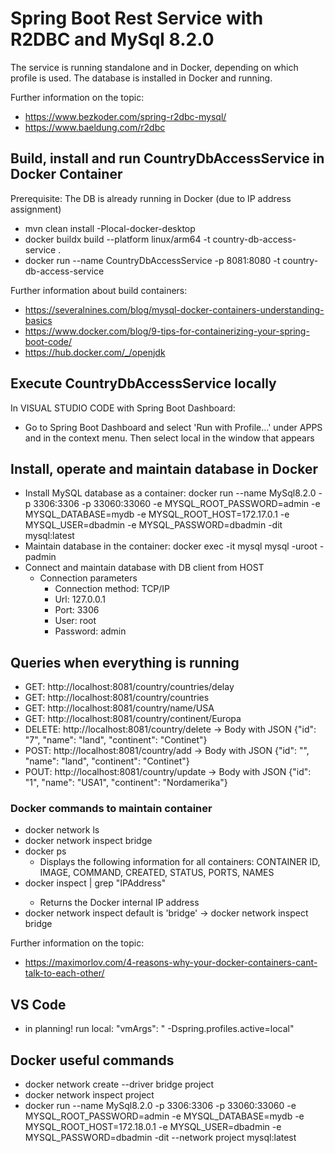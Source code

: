 # Spring Boot Rest Service with R2DBC and MySql 8.2.0

The service is running standalone and in Docker, depending on which profile is used. The database is installed in Docker and running.

Further information on the topic:

- https://www.bezkoder.com/spring-r2dbc-mysql/
- https://www.baeldung.com/r2dbc

## Build, install and run CountryDbAccessService in Docker Container

Prerequisite: The DB is already running in Docker (due to IP address assignment)

- mvn clean install -Plocal-docker-desktop
- docker buildx build --platform linux/arm64 -t country-db-access-service .
- docker run --name CountryDbAccessService -p 8081:8080 -t country-db-access-service

Further information about build containers:

- https://severalnines.com/blog/mysql-docker-containers-understanding-basics
- https://www.docker.com/blog/9-tips-for-containerizing-your-spring-boot-code/
- https://hub.docker.com/_/openjdk

## Execute CountryDbAccessService locally

In VISUAL STUDIO CODE with Spring Boot Dashboard:

- Go to Spring Boot Dashboard and select 'Run with Profile...' under APPS and in the context menu. Then select local in the window that appears

## Install, operate and maintain database in Docker

- Install MySQL database as a container:
  docker run --name MySql8.2.0 -p 3306:3306 -p 33060:33060 -e MYSQL_ROOT_PASSWORD=admin -e MYSQL_DATABASE=mydb -e MYSQL_ROOT_HOST=172.17.0.1 -e MYSQL_USER=dbadmin -e MYSQL_PASSWORD=dbadmin -dit mysql:latest
- Maintain database in the container:
  docker exec -it mysql mysql -uroot -padmin
- Connect and maintain database with DB client from HOST
  - Connection parameters
    - Connection method: TCP/IP
    - Url: 127.0.0.1
    - Port: 3306
    - User: root
    - Password: admin

## Queries when everything is running

- GET: http://localhost:8081/country/countries/delay
- GET: http://localhost:8081/country/countries
- GET: http://localhost:8081/country/name/USA
- GET: http://localhost:8081/country/continent/Europa
- DELETE: http://localhost:8081/country/delete -> Body with JSON {"id": "7", "name": "land", "continent": "Continet"}
- POST: http://localhost:8081/country/add -> Body with JSON {"id": "", "name": "land", "continent": "Continet"}
- POUT: http://localhost:8081/country/update -> Body with JSON {"id": "1", "name": "USA1", "continent": "Nordamerika"}

### Docker commands to maintain container

- docker network ls
- docker network inspect bridge
- docker ps
  - Displays the following information for all containers: CONTAINER ID, IMAGE, COMMAND, CREATED, STATUS, PORTS, NAMES
- docker inspect <CONTAINER ID> | grep "IPAddress"
  - Returns the Docker internal IP address
- docker network inspect <network> default is 'bridge' -> docker network inspect bridge

Further information on the topic:

- https://maximorlov.com/4-reasons-why-your-docker-containers-cant-talk-to-each-other/

## VS Code

- in planning! run local: "vmArgs": " -Dspring.profiles.active=local"

## Docker useful commands

- docker network create --driver bridge project
- docker network inspect project
- docker run --name MySql8.2.0 -p 3306:3306 -p 33060:33060 -e MYSQL_ROOT_PASSWORD=admin -e MYSQL_DATABASE=mydb -e MYSQL_ROOT_HOST=172.18.0.1 -e MYSQL_USER=dbadmin -e MYSQL_PASSWORD=dbadmin -dit --network project mysql:latest
